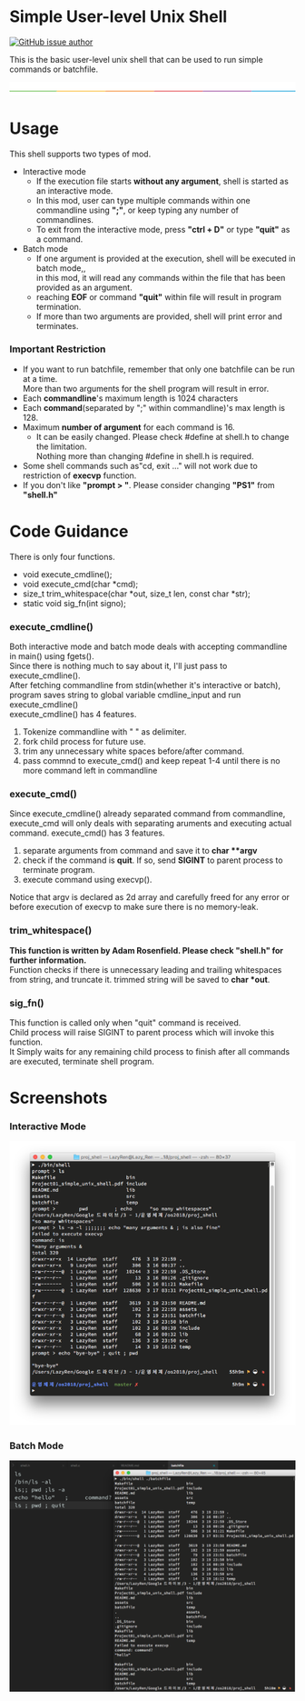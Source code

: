# Simple User-level Unix Shell
[![GitHub issue author](https://img.shields.io/badge/author-Dae%20In%20Lee-blue.svg)](https://hconnect.hanyang.ac.kr/2014004893)

This is the basic user-level unix shell that can be used to run simple commands or batchfile.

![SPLIT](./assets/split.png)
# Usage

This shell supports two types of mod.
- Interactive mode
	- If the execution file starts **without any argument**, shell is started as an interactive mode.
	- In this mod, user can type multiple commands within one commandline using **";"**, or keep typing any number of commandlines.
	- To exit from the interactive mode, press **"ctrl + D"** or type **"quit"** as a command.
- Batch mode
	- If one argument is provided at the execution, shell will be executed in batch mode,,<br/>
	in this mod, it will read any commands within the file that has been provided as an argument.
	- reaching **EOF** or command **"quit"** within file will result in program termination.
	- If more than two arguments are provided, shell will print error and terminates.

### Important Restriction

- If you want to run batchfile, remember that only one batchfile can be run at a time.<br/>
More than two arguments for the shell program will result in error.
- Each **commandline**'s maximum length is 1024 characters 
- Each **command**(separated by ";" within commandline)'s max length is 128.
- Maximum **number of argument** for each command is 16. 
	- It can be easily changed. Please check #define at shell.h to change the limitation.<br/>
	Nothing more than changing #define in shell.h is required.
- Some shell commands such as"cd, exit ..." will not work due to restriction of **execvp** function.
- If you don't like **"prompt > "**. Please consider changing **"PS1"** from **"shell.h"**


# Code Guidance

There is only four functions.

- void execute_cmdline();
- void execute_cmd(char *cmd);
- size_t trim_whitespace(char *out, size_t len, const char *str);
- static void sig_fn(int signo);

### execute_cmdline()

Both interactive mode and batch mode deals with accepting commandline in main() using fgets().<br/>
Since there is nothing much to say about it, I'll just pass to execute_cmdline().<br/>
After fetching commandline from stdin(whether it's interactive or batch),<br/>
program saves string to global variable cmdline_input and run execute_cmdline()<br/>
execute_cmdline() has 4 features.
1. Tokenize commandline with " " as delimiter.
2. fork child process for future use.
3. trim any unnecessary white spaces before/after command.
4. pass commnd to execute_cmd() and keep repeat 1-4 until there is no more command left in commandline

### execute_cmd()

Since execute_cmdline() already separated command from commandline,<br/>
execute_cmd will only deals with separating aruments and executing actual command. execute_cmd() has 3 features.
1. separate arguments from command and save it to **char \*\*argv**
2. check if the command is **quit**. If so, send **SIGINT** to parent process to terminate program.
3. execute command using execvp().<br/>

Notice that argv is declared as 2d array and carefully freed for any error or before execution of execvp to make sure there is no memory-leak.

### trim_whitespace()

**This function is written by Adam Rosenfield. Please check "shell.h" for further information.**<br/>
Function checks if there is unnecessary leading and trailing whitespaces from string, and truncate it. trimmed string will be saved to **char \*out**.

### sig_fn()

This function is called only when "quit" command is received.<br/>
Child process will raise SIGINT to parent process which will invoke this function.<br/>
It Simply waits for any remaining child process to finish after all commands are executed, terminate shell program.

# Screenshots

### Interactive Mode
![INTERACTIVE](./assets/interactive.png)

### Batch Mode
![BATCH](./assets/batch.png)













